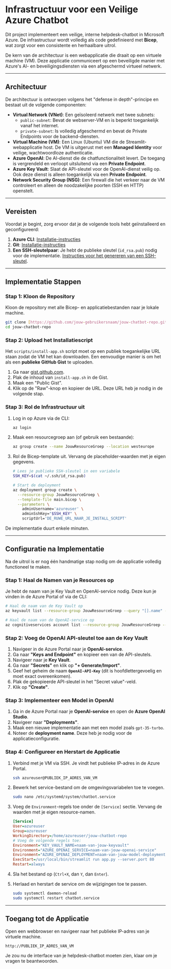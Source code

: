 # Infrastructuur voor een Veilige Azure Chatbot

Dit project implementeert een veilige, interne helpdesk-chatbot in Microsoft Azure. De infrastructuur wordt volledig als code gedefinieerd met **Bicep**, wat zorgt voor een consistente en herhaalbare uitrol.

De kern van de architectuur is een webapplicatie die draait op een virtuele machine (VM). Deze applicatie communiceert op een beveiligde manier met Azure's AI- en beveiligingsdiensten via een afgeschermd virtueel netwerk.

---
## Architectuur

De architectuur is ontworpen volgens het "defense in depth"-principe en bestaat uit de volgende componenten:

* **Virtual Network (VNet)**: Een geïsoleerd netwerk met twee subnets:
    * `public-subnet`: Bevat de webserver-VM en is beperkt toegankelijk vanaf het internet.
    * `private-subnet`: Is volledig afgeschermd en bevat de Private Endpoints voor de backend-diensten.
* **Virtual Machine (VM)**: Een Linux (Ubuntu) VM die de Streamlit-webapplicatie host. De VM is uitgerust met een **Managed Identity** voor veilige, wachtwoordloze authenticatie.
* **Azure OpenAI**: De AI-dienst die de chatfunctionaliteit levert. De toegang is vergrendeld en verloopt uitsluitend via een **Private Endpoint**.
* **Azure Key Vault**: Slaat de API-sleutel voor de OpenAI-dienst veilig op. Ook deze dienst is alleen toegankelijk via een **Private Endpoint**.
* **Network Security Group (NSG)**: Een firewall die het verkeer naar de VM controleert en alleen de noodzakelijke poorten (SSH en HTTP) openstelt.

---
## Vereisten

Voordat je begint, zorg ervoor dat je de volgende tools hebt geïnstalleerd en geconfigureerd:

1.  **Azure CLI**: [Installatie-instructies](https://docs.microsoft.com/cli/azure/install-azure-cli)
2.  **Git**: [Installatie-instructies](https://git-scm.com/book/en/v2/Getting-Started-Installing-Git)
3.  **Een SSH-sleutelpaar**: Je hebt de publieke sleutel (`id_rsa.pub`) nodig voor de implementatie. [Instructies voor het genereren van een SSH-sleutel](https://docs.microsoft.com/azure/virtual-machines/linux/mac-create-ssh-keys).

---
## Implementatie Stappen

### Stap 1: Kloon de Repository

Kloon de repository met alle Bicep- en applicatiebestanden naar je lokale machine.

```bash
git clone [https://github.com/jouw-gebruikersnaam/jouw-chatbot-repo.git](https://github.com/jouw-gebruikersnaam/jouw-chatbot-repo.git)
cd jouw-chatbot-repo
```

### Stap 2: Upload het Installatiescript

Het `scripts/install-app.sh` script moet op een publiek toegankelijke URL staan zodat de VM het kan downloaden. Een eenvoudige manier is om het als een **publieke GitHub Gist** te uploaden.

1.  Ga naar [gist.github.com](https://gist.github.com).
2.  Plak de inhoud van `install-app.sh` in de Gist.
3.  Maak een "Public Gist".
4.  Klik op de "Raw"-knop en kopieer de URL. Deze URL heb je nodig in de volgende stap.

### Stap 3: Rol de Infrastructuur uit

1.  Log in op Azure via de CLI:
    ```bash
    az login
    ```

2.  Maak een resourcegroep aan (of gebruik een bestaande):
    ```bash
    az group create --name JouwResourceGroep --location westeurope
    ```

3.  Rol de Bicep-template uit. Vervang de placeholder-waarden met je eigen gegevens.
    ```bash
    # Lees je publieke SSH-sleutel in een variabele
    SSH_KEY=$(cat ~/.ssh/id_rsa.pub)
    
    # Start de deployment
    az deployment group create \
      --resource-group JouwResourceGroep \
      --template-file main.bicep \
      --parameters \
        adminUsername='azureuser' \
        adminSshKey="$SSH_KEY" \
        scriptUrl='DE_RUWE_URL_NAAR_JE_INSTALL_SCRIPT'
    ```

De implementatie duurt enkele minuten.

---
## Configuratie na Implementatie

Na de uitrol is er nog één handmatige stap nodig om de applicatie volledig functioneel te maken.

### Stap 1: Haal de Namen van je Resources op

Je hebt de naam van je Key Vault en OpenAI-service nodig. Deze kun je vinden in de Azure Portal of via de CLI:

```bash
# Haal de naam van de Key Vault op
az keyvault list --resource-group JouwResourceGroep --query "[].name" -o tsv

# Haal de naam van de OpenAI-service op
az cognitiveservices account list --resource-group JouwResourceGroep --query "[].name" -o tsv
```

### Stap 2: Voeg de OpenAI API-sleutel toe aan de Key Vault

1.  Navigeer in de Azure Portal naar je **OpenAI-service**.
2.  Ga naar **"Keys and Endpoint"** en kopieer een van de API-sleutels.
3.  Navigeer naar je **Key Vault**.
4.  Ga naar **"Secrets"** en klik op **"+ Generate/Import"**.
5.  Geef het geheim de naam **`OpenAI-API-Key`** (dit is hoofdlettergevoelig en moet exact overeenkomen).
6.  Plak de gekopieerde API-sleutel in het "Secret value"-veld.
7.  Klik op **"Create"**.

### Stap 3: Implementeer een Model in OpenAI

1.  Ga in de Azure Portal naar je **OpenAI-service** en open de **Azure OpenAI Studio**.
2.  Navigeer naar **"Deployments"**.
3.  Maak een nieuwe implementatie aan met een model zoals `gpt-35-turbo`.
4.  Noteer de **deployment name**. Deze heb je nodig voor de applicatieconfiguratie.

### Stap 4: Configureer en Herstart de Applicatie

1.  Verbind met je VM via SSH. Je vindt het publieke IP-adres in de Azure Portal.
    ```bash
    ssh azureuser@PUBLIEK_IP_ADRES_VAN_VM
    ```

2.  Bewerk het service-bestand om de omgevingsvariabelen toe te voegen.
    ```bash
    sudo nano /etc/systemd/system/chatbot.service
    ```

3.  Voeg de `Environment`-regels toe onder de `[Service]` sectie. Vervang de waarden met je eigen resource-namen.
    ```ini
    [Service]
    User=azureuser
    Group=azureuser
    WorkingDirectory=/home/azureuser/jouw-chatbot-repo
    # Voeg de volgende regels toe:
    Environment="KEY_VAULT_NAME=naam-van-jouw-keyvault"
    Environment="AZURE_OPENAI_SERVICE=naam-van-jouw-openai-service"
    Environment="AZURE_OPENAI_DEPLOYMENT=naam-van-jouw-model-deployment"
    ExecStart=/usr/local/bin/streamlit run app.py --server.port 80
    Restart=always
    ```

4.  Sla het bestand op (`Ctrl+X`, dan `Y`, dan `Enter`).

5.  Herlaad en herstart de service om de wijzigingen toe te passen.
    ```bash
    sudo systemctl daemon-reload
    sudo systemctl restart chatbot.service
    ```

---
## Toegang tot de Applicatie

Open een webbrowser en navigeer naar het publieke IP-adres van je virtuele machine.

`http://PUBLIEK_IP_ADRES_VAN_VM`

Je zou nu de interface van je helpdesk-chatbot moeten zien, klaar om je vragen te beantwoorden.

